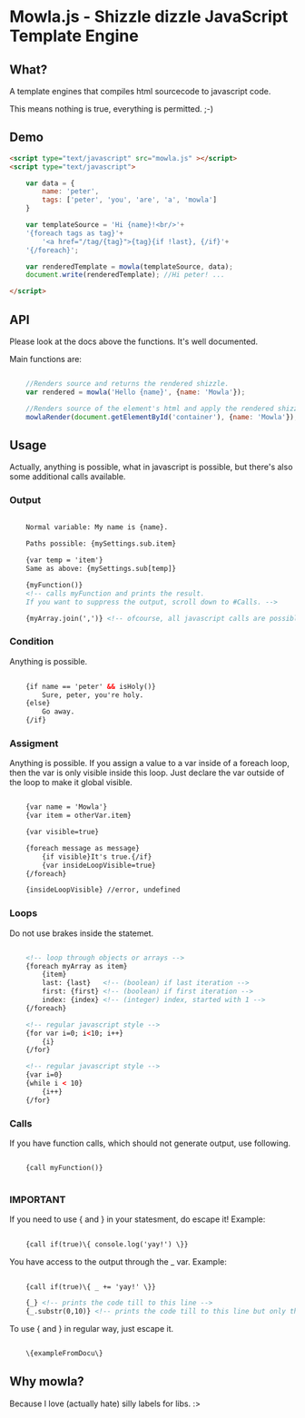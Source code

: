 # Mowla.js - Shizzle dizzle JavaScript Template Engine

## What?

A template engines that compiles html sourcecode to javascript code.

This means nothing is true, everything is permitted. ;-)


## Demo
```html
<script type="text/javascript" src="mowla.js" ></script>
<script type="text/javascript">

    var data = {
        name: 'peter',
        tags: ['peter', 'you', 'are', 'a', 'mowla']
    }

    var templateSource = 'Hi {name}!<br/>'+
    '{foreach tags as tag}'+
        '<a href="/tag/{tag}">{tag}{if !last}, {/if}'+
    '{/foreach}';

    var renderedTemplate = mowla(templateSource, data);
    document.write(renderedTemplate); //Hi peter! ...

</script>
```

## API
Please look at the docs above the functions. It's well documented.

Main functions are:

```javascript

    //Renders source and returns the rendered shizzle.
    var rendered = mowla('Hello {name}', {name: 'Mowla'});

    //Renders source of the element's html and apply the rendered shizzle to the same element.
    mowlaRender(document.getElementById('container'), {name: 'Mowla'});

```

## Usage

Actually, anything is possible, what in javascript is possible, but there's also
some additional calls available.

### Output

```html
    
    Normal variable: My name is {name}.

    Paths possible: {mySettings.sub.item}

    {var temp = 'item'}
    Same as above: {mySettings.sub[temp]}

    {myFunction()}
    <!-- calls myFunction and prints the result.
    If you want to suppress the output, scroll down to #Calls. -->

    {myArray.join(',')} <!-- ofcourse, all javascript calls are possible -->

```

### Condition

Anything is possible.
```html
    
    {if name == 'peter' && isHoly()}
        Sure, peter, you're holy.
    {else}
        Go away.
    {/if}

```

### Assigment

Anything is possible.
If you assign a value to a var inside of a foreach loop, then the var is only visible inside this loop. Just declare the var outside of the loop to make it global visible.
```html

    {var name = 'Mowla'}
    {var item = otherVar.item}

    {var visible=true}

    {foreach message as message}
        {if visible}It's true.{/if}
        {var insideLoopVisible=true}
    {/foreach}

    {insideLoopVisible} //error, undefined

```

### Loops

Do not use brakes inside the statemet.

```html

    <!-- loop through objects or arrays -->
    {foreach myArray as item}
        {item}
        last: {last}   <!-- (boolean) if last iteration -->
        first: {first} <!-- (boolean) if first iteration -->
        index: {index} <!-- (integer) index, started with 1 -->
    {/foreach}

    <!-- regular javascript style -->
    {for var i=0; i<10; i++}
        {i}
    {/for}

    <!-- regular javascript style -->
    {var i=0}
    {while i < 10}
        {i++}
    {/for}

```

### Calls

If you have function calls, which should not generate output, use following.

```html

    {call myFunction()}
    
```

### IMPORTANT

If you need to use { and } in your statesment, do escape it!
Example:

```html
    
    {call if(true)\{ console.log('yay!') \}}

```

You have access to the output through the _ var.
Example:
```html
    
    {call if(true)\{ _ += 'yay!' \}}

    {_} <!-- prints the code till to this line -->
    {_.substr(0,10)} <!-- prints the code till to this line but only the first 10 chars -->

```

To use { and } in regular way, just escape it.

```html

    \{exampleFromDocu\}

```


## Why mowla?
Because I love (actually hate) silly labels for libs. :>